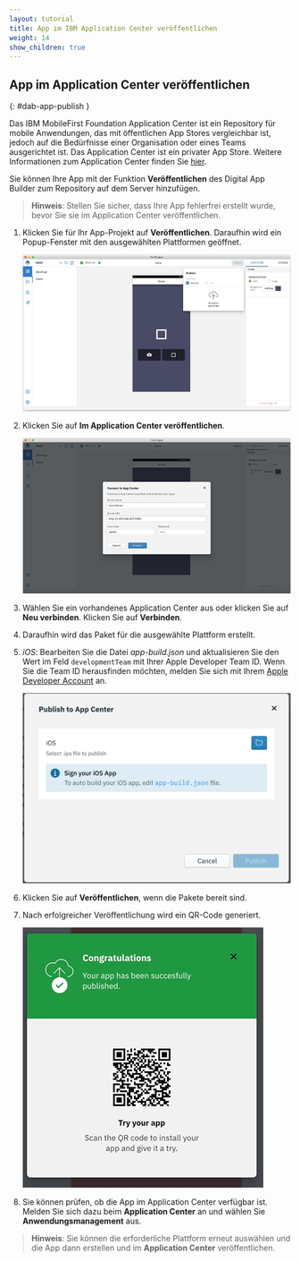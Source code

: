 ```yaml
---
layout: tutorial
title: App im IBM Application Center veröffentlichen
weight: 14
show_children: true
---
```

<!-- NLS_CHARSET=UTF-8 -->

## App im Application Center veröffentlichen
{: #dab-app-publish }

Das IBM MobileFirst Foundation Application Center ist ein Repository für mobile Anwendungen, das mit öffentlichen App Stores vergleichbar ist, jedoch auf die Bedürfnisse einer Organisation oder eines Teams ausgerichtet ist. Das Application Center ist ein privater App Store. Weitere Informationen zum Application Center finden Sie [hier](http://mobilefirstplatform.ibmcloud.com/tutorials/de/foundation/8.0/appcenter/app-center-tutorial/).

Sie können Ihre App mit der Funktion **Veröffentlichen** des Digital App Builder zum Repository auf dem Server hinzufügen.

>**Hinweis**: Stellen Sie sicher, dass Ihre App fehlerfrei erstellt wurde, bevor Sie sie im Application Center veröffentlichen. 

1. Klicken Sie für Ihr App-Projekt auf **Veröffentlichen**. Daraufhin wird ein Popup-Fenster mit den ausgewählten Plattformen geöffnet.

    ![Veröffentlichung](dab-publish.png)

2. Klicken Sie auf **Im Application Center veröffentlichen**.

    ![Veröffentlichung im Application Center](dab-publish-app-center.png)

3. Wählen Sie ein vorhandenes Application Center aus oder klicken Sie auf **Neu verbinden**. Klicken Sie auf **Verbinden**.
4. Daraufhin wird das Paket für die ausgewählte Plattform erstellt.
5. *iOS*: Bearbeiten Sie die Datei *app-build.json* und aktualisieren Sie den Wert im Feld `developmentTeam` mit Ihrer Apple Developer Team ID. Wenn Sie die Team ID herausfinden möchten, melden Sie sich mit Ihrem [Apple Developer Account](https://developer.apple.com/account/#/membership) an. 

    ![Veröffentlichung unter iOS](dab-publish-ios.png)

6. Klicken Sie auf **Veröffentlichen**, wenn die Pakete bereit sind.
7. Nach erfolgreicher Veröffentlichung wird ein QR-Code generiert.

    ![QR-Code bei Veröffentlichung im Application Center](dab-publish-code-scan.png)

8. Sie können prüfen, ob die App im Application Center verfügbar ist. Melden Sie sich dazu beim **Application Center** an und wählen Sie **Anwendungsmanagement** aus.

>**Hinweis**: Sie können die erforderliche Plattform erneut auswählen und die App dann erstellen und im **Application Center** veröffentlichen.

